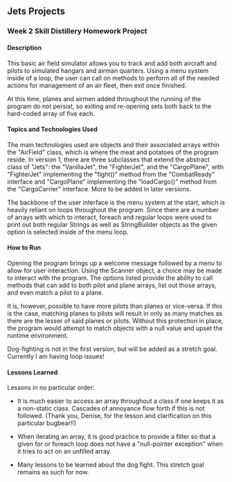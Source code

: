 ## Jets Projects
### Week 2 Skill Distillery Homework Project

#### Description

This basic air field simulator allows you to track and add both aircraft and pilots to simulated hangars and airman quarters. Using a menu system inside of a loop, the user can call on methods to perform all of the needed actions for management of an air fleet, then exit once finished.

At this time, planes and airmen added throughout the running of the program do not persist, so exiting and re-opening sets both back to the hard-coded array of five each.

#### Topics and Technologies Used

The main technologies used are objects and their associated arrays within the "AirField" class, which is where the meat and potatoes of the program reside. In version 1, there are three subclasses that extend the abstract class of "Jets": the "VanillaJet", the "FighterJet", and the "CargoPlane", with "FighterJet" implementing the "fight()" method from the "CombatReady" interface and "CargoPlane" implementing the "loadCargo()" method from the "CargoCarrier" interface. More to be added in later versions.

The backbone of the user interface is the menu system at the start, which is heavily reliant on loops throughout the program. Since there are a number of arrays with which to interact, foreach and regular loops were used to print out both regular Strings as well as StringBuilder objects as the given option is selected inside of the menu loop.

#### How to Run

Opening the program brings up a welcome message followed by a menu to allow for user interaction. Using the Scanner object, a choice may be made to interact with the program. The options listed provide the ability to call methods that can add to both pilot and plane arrays, list out those arrays, and even match a pilot to a plane.

It is, however, possible to have more pilots than planes or vice-versa. If this is the case, matching planes to pilots will result in only as many matches as there are the lesser of said planes or pilots. Without this protection in place, the program would attempt to match objects with a null value and upset the runtime environment.

Dog-fighting is not in the first version, but will be added as a stretch goal. Currently I am having loop issues!

#### Lessons Learned

Lessons in no particular order:

- It is much easier to access an array throughout a class if one keeps it as a non-static class. Cascades of annoyance flow forth if this is not followed. (Thank you, Denise, for the lesson and clarification on this particular bugbear!!)

- When iterating an array, it is good practice to provide a filter so that a given for or foreach loop does not have a "null-pointer exception" when it tries to act on an unfilled array.

- Many lessons to be learned about the dog fight. This stretch goal remains as such for now.
